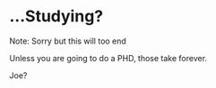 <!-- .slide: data-state="dim" data-background="resources/elephant.png" -->

# ...Studying?


Note:
  Sorry but this will too end

  Unless you are going to do a PHD, those take forever.

  Joe?

